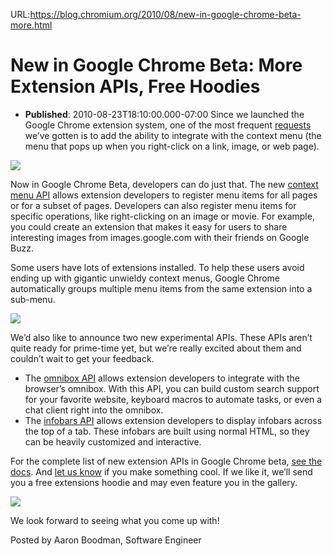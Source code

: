 URL:https://blog.chromium.org/2010/08/new-in-google-chrome-beta-more.html
# New in Google Chrome Beta: More Extension APIs, Free Hoodies
- **Published**: 2010-08-23T18:10:00.000-07:00
Since we launched the Google Chrome extension system, one of the most frequent [requests](http://code.google.com/p/chromium/issues/detail?id=32363) we’ve gotten is to add the ability to integrate with the context menu (the menu that pops up when you right-click on a link, image, or web page).

[![](https://blogger.googleusercontent.com/img/b/R29vZ2xl/AVvXsEhTHcU0L46cmkbSphdk2pEA_Tsvf38xl4e7LxbM8LCVjJU_N4WpmX0Ql0cUu-XCkCXQ0IpQouIctgL6ZOHsq5A8kzQrvSAWyCGBwpYS_3tNt4BAhEO8whb_WbOTc-P_3k0biWC7kDlwHAvf/s400/blog1.png)](https://blogger.googleusercontent.com/img/b/R29vZ2xl/AVvXsEhTHcU0L46cmkbSphdk2pEA_Tsvf38xl4e7LxbM8LCVjJU_N4WpmX0Ql0cUu-XCkCXQ0IpQouIctgL6ZOHsq5A8kzQrvSAWyCGBwpYS_3tNt4BAhEO8whb_WbOTc-P_3k0biWC7kDlwHAvf/s1600/blog1.png)

Now in Google Chrome Beta, developers can do just that. The new [context menu API](http://code.google.com/chrome/extensions/beta/contextMenus.html) allows extension developers to register menu items for all pages or for a subset of pages. Developers can also register menu items for specific operations, like right-clicking on an image or movie. For example, you could create an extension that makes it easy for users to share interesting images from images.google.com with their friends on Google Buzz.

Some users have lots of extensions installed. To help these users avoid ending up with gigantic unwieldy context menus, Google Chrome automatically groups multiple menu items from the same extension into a sub-menu.

[![](https://blogger.googleusercontent.com/img/b/R29vZ2xl/AVvXsEhRN9rNkx7EHk6vccduSd8r4WUG3wSuscBOcIh5cCTCS1MDG4tHo_xcw9WSOqjVW1Fv49NxZHjgX0f3cJ6OIm6DRWyZtuOi4h3OiRjizQs72sPqQtVY7S5k95GlBP1fi_FW2ULoq0nkzyiq/s400/blog2.png)](https://blogger.googleusercontent.com/img/b/R29vZ2xl/AVvXsEhRN9rNkx7EHk6vccduSd8r4WUG3wSuscBOcIh5cCTCS1MDG4tHo_xcw9WSOqjVW1Fv49NxZHjgX0f3cJ6OIm6DRWyZtuOi4h3OiRjizQs72sPqQtVY7S5k95GlBP1fi_FW2ULoq0nkzyiq/s1600/blog2.png)

We’d also like to announce two new experimental APIs. These APIs aren’t quite ready for prime-time yet, but we’re really excited about them and couldn’t wait to get your feedback.

* The [omnibox API](http://code.google.com/chrome/extensions/beta/experimental.omnibox.html) allows extension developers to integrate with the browser’s omnibox. With this API, you can build custom search support for your favorite website, keyboard macros to automate tasks, or even a chat client right into the omnibox.
* The [infobars API](http://code.google.com/chrome/extensions/dev/experimental.infobars.html) allows extension developers to display infobars across the top of a tab. These infobars are built using normal HTML, so they can be heavily customized and interactive.

For the complete list of new extension APIs in Google Chrome beta, [see the docs](http://code.google.com/chrome/extensions/beta/whats_new.html). And [let us know](http://spreadsheets.google.com/viewform?formkey=dFE5RGlTNXBxVDBJTjVYa2p1ZnNVaWc6MQ) if you make something cool. If we like it, we’ll send you a free extensions hoodie and may even feature you in the gallery.

[![](https://blogger.googleusercontent.com/img/b/R29vZ2xl/AVvXsEje_xjV156lgvFBp2tMAMiqaIp61a7y8FRT7XCyXKHufCAv0tIDmVqF_WJ80556TFI-Y4ymfaIX2hPeyA_2WWKwHoaQ7DzS5QXrhIuTDDZIqzS6aePhV-ZcYUp78BAJkgBtm1y5-fZyLPbz/s400/blog3.jpg)](https://blogger.googleusercontent.com/img/b/R29vZ2xl/AVvXsEje_xjV156lgvFBp2tMAMiqaIp61a7y8FRT7XCyXKHufCAv0tIDmVqF_WJ80556TFI-Y4ymfaIX2hPeyA_2WWKwHoaQ7DzS5QXrhIuTDDZIqzS6aePhV-ZcYUp78BAJkgBtm1y5-fZyLPbz/s1600/blog3.jpg)

We look forward to seeing what you come up with!

Posted by Aaron Boodman, Software Engineer